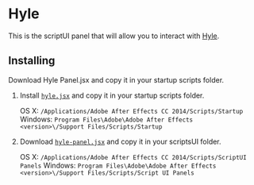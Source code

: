 # Hyle

This is the scriptUI panel that will allow you to interact with [Hyle](https://github.com/Hyle-Script/Hyle).

## Installing

Download Hyle Panel.jsx and copy it in your startup scripts folder.

1. Install [`hyle.jsx`](https://github.com/Hyle-Script/Hyle/blob/master/hyle.jsx) and copy it in your startup scripts folder.
    
      OS X: `/Applications/Adobe After Effects CC 2014/Scripts/Startup`
      Windows: `Program Files\Adobe\Adobe After Effects <version>\/Support Files/Scripts/Startup`

2. Download [`hyle-panel.jsx`](https://github.com/Hyle-Script/Hyle-Panel/blob/master/Hyle%20Panel.jsx) and copy it in your scriptsUI folder.

      OS X: `/Applications/Adobe After Effects CC 2014/Scripts/ScriptUI Panels`
      Windows: `Program Files\Adobe\Adobe After Effects <version>\/Support Files/Scripts/Script UI Panels`
